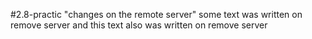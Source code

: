 #2.8-practic
"changes on the remote server"
some text was written on remove server
and this text also was written on remove server
